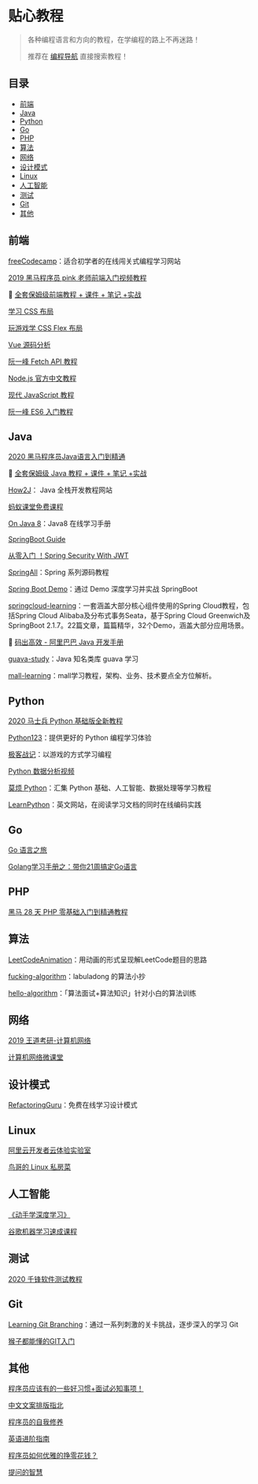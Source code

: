 # 贴心教程

> 各种编程语言和方向的教程，在学编程的路上不再迷路！
>
> 推荐在 [编程导航](https://www.code-nav.cn) 直接搜索教程！



## 目录

- [前端](#前端)
- [Java](#Java)
- [Python](#Python)
- [Go](#Go)
- [PHP](#PHP)
- [算法](#算法)
- [网络](#网络)
- [设计模式](#设计模式)
- [Linux](#Linux)
- [人工智能](#人工智能)
- [测试](#测试)
- [Git](#Git)
- [其他](#其他)



## 前端

[freeCodecamp](https://www.code-nav.cn/rd/?rid=023ce9555ff9c91803ef678f18677539)：适合初学者的在线闯关式编程学习网站

[2019 黑马程序员 pink 老师前端入门视频教程](https://www.bilibili.com/video/BV14J4114768)

🔐 [全套保姆级前端教程 + 课件 + 笔记 +实战](https://636f-codenav-8grj8px727565176-1256524210.tcb.qcloud.la/yupi_wechat.png)

[学习 CSS 布局](https://zh.learnlayout.com/)

[玩游戏学 CSS Flex 布局](https://www.code-nav.cn/rd/?rid=b00064a7601c19e702d2dc4f6ff220ff)

[Vue 源码分析](http://caibaojian.com/vue-design/)

[阮一峰 Fetch API 教程](https://www.code-nav.cn/rd/?rid=79550af2600bc6a80090643318097cd3)

[Node.js 官方中文教程](https://www.code-nav.cn/rd/?rid=ce805e786002c337048a062529e9ef69)

[现代 JavaScript 教程](https://www.code-nav.cn/rd/?rid=023ce95560010c85048186a32e74c8a8)

[阮一峰 ES6 入门教程](https://www.code-nav.cn/rd/?rid=ce805e785ff9a67803d2b06d56847644)



## Java

[2020 黑马程序员Java语言入门到精通](https://www.bilibili.com/video/BV1Qy4y1k7kL)

🔐 [全套保姆级  Java 教程 + 课件 + 笔记 +实战](https://636f-codenav-8grj8px727565176-1256524210.tcb.qcloud.la/yupi_wechat.png)

[How2J](https://www.code-nav.cn/rd/?rid=21ded5cb5ff2e50903acc7d93758fb15)： Java 全栈开发教程网站

[蚂蚁课堂免费课程](https://www.code-nav.cn/rd/?rid=023ce9555ffabe7d03fdd8004879672c)

[On Java 8](https://www.code-nav.cn/rd/?rid=ce805e785ff309020339542e024a33ff)：Java8 在线学习手册

[SpringBoot Guide](https://github.com/Snailclimb/springboot-guide)

[从零入门 ！Spring Security With JWT](https://github.com/Snailclimb/spring-security-jwt-guide)

[SpringAll](https://github.com/wuyouzhuguli/SpringAll)：Spring 系列源码教程

[Spring Boot Demo](https://github.com/xkcoding)：通过 Demo 深度学习并实战 SpringBoot

[springcloud-learning](https://github.com/macrozheng/springcloud-learning)：一套涵盖大部分核心组件使用的Spring Cloud教程，包括Spring Cloud Alibaba及分布式事务Seata，基于Spring  Cloud Greenwich及SpringBoot 2.1.7。22篇文章，篇篇精华，32个Demo，涵盖大部分应用场景。    

🔐 [码出高效 - 阿里巴巴 Java 开发手册](https://636f-codenav-8grj8px727565176-1256524210.tcb.qcloud.la/yupi_wechat.png)

[guava-study](https://github.com/tiantiangao/guava-study)：Java 知名类库 guava 学习

[mall-learning](https://github.com/macrozheng/mall-learning)：mall学习教程，架构、业务、技术要点全方位解析。



## Python

[2020 马士兵 Python 基础版全新教程](https://www.bilibili.com/video/BV1wD4y1o7AS)

[Python123](https://www.code-nav.cn/rd/?rid=28ee4e3e600bbef500a1daf546a97ea5)：提供更好的 Python 编程学习体验

[极客战记](https://www.code-nav.cn/rd/?rid=b00064a76006fcd20024f098616497d6)：以游戏的方式学习编程

[Python 数据分析视频](https://www.code-nav.cn/rd/?rid=21ded5cb5ffbe492048e84ef00d9950e)

[莫烦 Python](https://www.code-nav.cn/rd/?rid=21ded5cb5ffdab2804bd4d401ca6ef3e)：汇集 Python 基础、人工智能、数据处理等学习教程

[LearnPython](https://www.code-nav.cn/rd/?rid=023ce9555ff99ab703eaf3061169b669)：英文网站，在阅读学习文档的同时在线编码实践



## Go

[Go 语言之旅](https://www.code-nav.cn/rd/?rid=21ded5cb60015fc50515f85b67e4ee43)

[Golang学习手册之：带你21周搞定Go语言](https://www.code-nav.cn/rd/?rid=ce805e78600109f20465b989459f4402)



## PHP

[黑马 28 天 PHP 零基础入门到精通教程](https://www.code-nav.cn/rd/?rid=023ce9556001076004805f0a68184ff0)



## 算法

[LeetCodeAnimation](https://github.com/MisterBooo/LeetCodeAnimation)：用动画的形式呈现解LeetCode题目的思路

[fucking-algorithm](https://github.com/labuladong/fucking-algorithm)：labuladong 的算法小抄

[hello-algorithm](https://github.com/geekxh/hello-algorithm)：「算法面试+算法知识」针对小白的算法训练



## 网络

[2019 王道考研-计算机网络](https://www.bilibili.com/video/BV19E411D78Q)

[计算机网络微课堂](https://www.code-nav.cn/rd/?rid=ce805e786001afe0047936d31e81f1a5)



## 设计模式

[RefactoringGuru](https://www.code-nav.cn/rd/?rid=21ded5cb5ff594cd03fc8e586fcb7a34)：免费在线学习设计模式



## Linux

[阿里云开发者云体验实验室](https://www.code-nav.cn/rd/?rid=be7fb3985ffb0b92035f8e25182b404a)

[鸟哥的 Linux 私房菜](https://www.code-nav.cn/rd/?rid=ce805e785ff45f72035ba35a7b65c087)



## 人工智能

[《动手学深度学习》](https://www.code-nav.cn/rd/?rid=79550af26007a44f002c03c540aae91c)

[谷歌机器学习速成课程](https://www.code-nav.cn/rd/?rid=28ee4e3e6007a33700310152473c67e6)



## 测试

[2020 千锋软件测试教程](https://www.bilibili.com/video/BV14v411B7p5)



## Git

[Learning Git Branching](https://www.code-nav.cn/rd/?rid=023ce9555ff567a5038cd13851a41fc6)：通过一系列刺激的关卡挑战，逐步深入的学习 Git

[猴子都能懂的GIT入门](https://backlog.com/git-tutorial/cn/)



## 其他

[程序员应该有的一些好习惯+面试必知事项！](https://github.com/Snailclimb/programmer-advancement)

[中文文案排版指北](https://github.com/sparanoid/chinese-copywriting-guidelines)

[程序员的自我修养](https://leohxj.gitbooks.io/a-programmer-prepares/content/)

[英语进阶指南](https://github.com/byoungd/English-level-up-tips-for-Chinese)

[程序员如何优雅的挣零花钱？](https://github.com/easychen/howto-make-more-money)

[提问的智慧](https://github.com/ryanhanwu/How-To-Ask-Questions-The-Smart-Way/blob/master/README-zh_CN.md)


